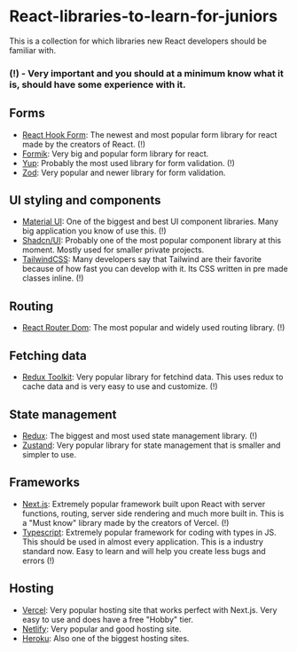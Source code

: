 # React-libraries-to-learn-for-juniors
This is a collection for which libraries new React developers should be familiar with.


### (!) - Very important and you should at a minimum know what it is, should have some experience with it.


## Forms
- [React Hook Form](https://react-hook-form.com/): The newest and most popular form library for react made by the creators of React. (!)
- [Formik](https://formik.org/): Very big and popular form library for react.
- [Yup](https://github.com/jquense/yup): Probably the most used library for form validation. (!)
- [Zod](https://zod.dev/): Very popular and newer library for form validation.


## UI styling and components
- [Material UI](https://mui.com/): One of the biggest and best UI component libraries. Many big application you know of use this. (!)
- [Shadcn/UI](https://ui.shadcn.com/): Probably one of the most popular component library at this moment. Mostly used for smaller private projects.
- [TailwindCSS](https://tailwindcss.com/): Many developers say that Tailwind are their favorite because of how fast you can develop with it. Its CSS written in pre made classes inline. (!)


## Routing
- [React Router Dom](https://reactrouter.com/en/main): The most popular and widely used routing library. (!)


## Fetching data
- [Redux Toolkit](https://redux-toolkit.js.org/rtk-query/overview): Very popular library for fetchind data. This uses redux to cache data and is very easy to use and customize. (!)


## State management
- [Redux](https://redux.js.org/): The biggest and most used state management library. (!)
- [Zustand](https://zustand.docs.pmnd.rs/getting-started/introduction): Very popular library for state management that is smaller and simpler to use.


## Frameworks
- [Next.js](https://nextjs.org/): Extremely popular framework built upon React with server functions, routing, server side rendering and much more built in. This is a "Must know" library made by the creators of Vercel. (!)
- [Typescript](https://www.typescriptlang.org/): Extremely popular framework for coding with types in JS. This should be used in almost every application. This is a industry standard now. Easy to learn and will help you create less bugs and errors (!)


## Hosting
- [Vercel](https://vercel.com/magnus-pladsens-projects): Very popular hosting site that works perfect with Next.js. Very easy to use and does have a free "Hobby" tier.
- [Netlify](https://www.netlify.com/): Very popular and good hosting site.
- [Heroku](https://www.heroku.com/): Also one of the biggest hosting sites.
